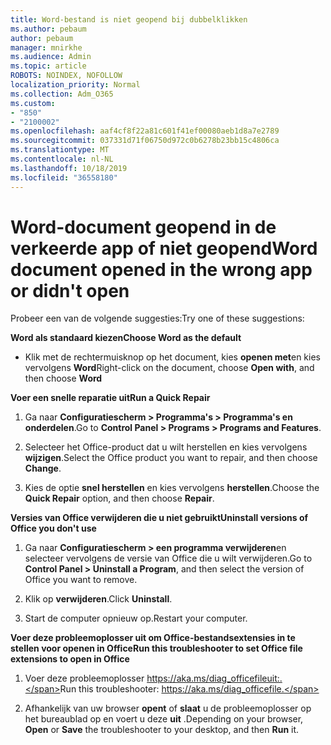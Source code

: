 ```yaml
---
title: Word-bestand is niet geopend bij dubbelklikken
ms.author: pebaum
author: pebaum
manager: mnirkhe
ms.audience: Admin
ms.topic: article
ROBOTS: NOINDEX, NOFOLLOW
localization_priority: Normal
ms.collection: Adm_O365
ms.custom:
- "850"
- "2100002"
ms.openlocfilehash: aaf4cf8f22a81c601f41ef00080aeb1d8a7e2789
ms.sourcegitcommit: 037331d71f06750d972c0b6278b23bb15c4806ca
ms.translationtype: MT
ms.contentlocale: nl-NL
ms.lasthandoff: 10/18/2019
ms.locfileid: "36558180"
---
```

# <a name="word-document-opened-in-the-wrong-app-or-didnt-open"></a><span data-ttu-id="f4649-102">Word-document geopend in de verkeerde app of niet geopend</span><span class="sxs-lookup"><span data-stu-id="f4649-102">Word document opened in the wrong app or didn't open</span></span>

<span data-ttu-id="f4649-103">Probeer een van de volgende suggesties:</span><span class="sxs-lookup"><span data-stu-id="f4649-103">Try one of these suggestions:</span></span>

<span data-ttu-id="f4649-104">**Word als standaard kiezen**</span><span class="sxs-lookup"><span data-stu-id="f4649-104">**Choose Word as the default**</span></span>

- <span data-ttu-id="f4649-105">Klik met de rechtermuisknop op het document, kies **openen met**en kies vervolgens **Word**</span><span class="sxs-lookup"><span data-stu-id="f4649-105">Right-click on the document, choose **Open with**, and then choose **Word**</span></span>

<span data-ttu-id="f4649-106">**Voer een snelle reparatie uit**</span><span class="sxs-lookup"><span data-stu-id="f4649-106">**Run a Quick Repair**</span></span>

1. <span data-ttu-id="f4649-107">Ga naar **Configuratiescherm > Programma's > Programma's en onderdelen**.</span><span class="sxs-lookup"><span data-stu-id="f4649-107">Go to **Control Panel > Programs > Programs and Features**.</span></span>

2. <span data-ttu-id="f4649-108">Selecteer het Office-product dat u wilt herstellen en kies vervolgens **wijzigen**.</span><span class="sxs-lookup"><span data-stu-id="f4649-108">Select the Office product you want to repair, and then choose **Change**.</span></span>

3. <span data-ttu-id="f4649-109">Kies de optie **snel herstellen** en kies vervolgens **herstellen**.</span><span class="sxs-lookup"><span data-stu-id="f4649-109">Choose the **Quick Repair** option, and then choose **Repair**.</span></span>

<span data-ttu-id="f4649-110">**Versies van Office verwijderen die u niet gebruikt**</span><span class="sxs-lookup"><span data-stu-id="f4649-110">**Uninstall versions of Office you don't use**</span></span>

1. <span data-ttu-id="f4649-111">Ga naar **Configuratiescherm > een programma verwijderen**en selecteer vervolgens de versie van Office die u wilt verwijderen.</span><span class="sxs-lookup"><span data-stu-id="f4649-111">Go to **Control Panel > Uninstall a Program**, and then select the version of Office you want to remove.</span></span>

2. <span data-ttu-id="f4649-112">Klik op **verwijderen**.</span><span class="sxs-lookup"><span data-stu-id="f4649-112">Click **Uninstall**.</span></span>

3. <span data-ttu-id="f4649-113">Start de computer opnieuw op.</span><span class="sxs-lookup"><span data-stu-id="f4649-113">Restart your computer.</span></span>

<span data-ttu-id="f4649-114">**Voer deze probleemoplosser uit om Office-bestandsextensies in te stellen voor openen in Office**</span><span class="sxs-lookup"><span data-stu-id="f4649-114">**Run this troubleshooter to set Office file extensions to open in Office**</span></span>

1. <span data-ttu-id="f4649-115">Voer deze probleemoplosser https://aka.ms/diag_officefileuit:.</span><span class="sxs-lookup"><span data-stu-id="f4649-115">Run this troubleshooter: https://aka.ms/diag_officefile.</span></span>

2. <span data-ttu-id="f4649-116">Afhankelijk van uw browser **opent** of **slaat** u de probleemoplosser op het bureaublad op en voert u deze **uit** .</span><span class="sxs-lookup"><span data-stu-id="f4649-116">Depending on your browser, **Open** or **Save** the troubleshooter to your desktop, and then **Run** it.</span></span>
